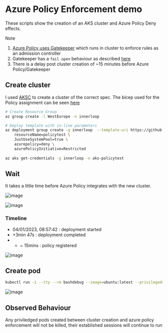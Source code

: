 # Azure Policy Enforcement demo

These scripts show the creation of an AKS cluster and Azure Policy Deny effects.

Note
1. [Azure Policy uses Gatekeeper](https://learn.microsoft.com/azure/governance/policy/concepts/policy-for-kubernetes) which runs in cluster to enforce rules as an admission controller 
2. Gatekeeper has a `fail open` behaviour as described [here](https://learn.microsoft.com/azure/governance/policy/troubleshoot/general#scenario-kubernetes-resource-gets-created-during-connectivity-failure-despite-deny-policy-being-assigned)
3. There is a delay post cluster creation of ~15 minutes before Azure Policy/Gatekeeper

## Create cluster

I used [AKSC](https://azure.github.io/AKS-Construction/?ops=none&secure=low&addons.azurepolicy=deny&addons.azurePolicyInitiative=Restricted&deploy.clusterName=policytest&deploy.rg=innerloop) to create a cluster of the correct spec. The bicep used for the Policy assignment can be seen [here](https://github.com/Azure/AKS-Construction/blob/839b85d7268cd5af7a823ecd5b55df7b0ca41b1e/bicep/main.bicep#L1331)

```bash
# Create Resource Group
az group create -l WestEurope -n innerloop

# Deploy template with in-line parameters
az deployment group create -g innerloop  --template-uri https://github.com/Azure/AKS-Construction/releases/download/0.9.6/main.json --parameters \
	resourceName=policytest \
	JustUseSystemPool=true \
	azurepolicy=deny \
	azurePolicyInitiative=Restricted
	
az aks get-credentials -g innerloop -n aks-policytest

```

## Wait

It takes a little time before Azure Policy integrates with the new cluster.

![image](https://user-images.githubusercontent.com/17914476/210520198-56011e27-e0b3-4ff0-b99d-ef9dc317e4aa.png)

![image](https://user-images.githubusercontent.com/17914476/210520366-1f9d7e82-8187-44c1-b64f-fbee7c66b24f.png)

### Timeline

- 04/01/2023, 08:57:42 : deployment started
- +3min 47s : deployment completed
- + ~ 15mins : policy registered

![image](https://user-images.githubusercontent.com/17914476/210522374-e70d1098-3f6e-430f-a396-55293e2769ac.png)

## Create pod

```bash
kubectl run -i --tty --rm bashdebug --image=ubuntu:latest --privileged=true --restart=Never -- bash
```

![image](https://user-images.githubusercontent.com/17914476/210522526-93f536c6-6ca2-44d1-bdad-bf73a2ff3f97.png)

## Observed Behaviour

Any priviledged pods created between cluster creation and azure policy enforcement will not be killed, their established sessions will continue to run
